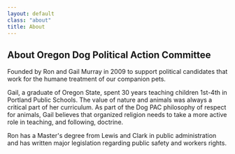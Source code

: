 ```yaml
---
layout: default
class: "about"
title: About
---
```


## About Oregon Dog Political Action Committee

Founded by Ron and Gail Murray in 2009 to support political candidates that work for the humane treatment of our companion pets.

Gail, a graduate of Oregon State, spent 30 years teaching children 1st-4th in Portland Public Schools.  The value of nature and animals was always a critical part of her curriculum.  As part of the Dog PAC philosophy of respect for animals, Gail believes that organized religion needs to take a more active role in teaching, and following, doctrine.

Ron has a Master's degree from Lewis and Clark in public administration and has written major legislation regarding public safety and workers rights.
